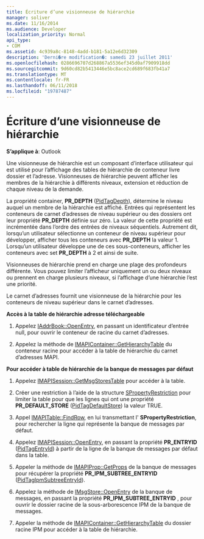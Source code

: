 ```yaml
---
title: Écriture d’une visionneuse de hiérarchie
manager: soliver
ms.date: 11/16/2014
ms.audience: Developer
localization_priority: Normal
api_type:
- COM
ms.assetid: 4c939a8c-8148-4add-b181-5a12e6d32309
description: 'Derni�re modification�: samedi 23 juillet 2011'
ms.openlocfilehash: 0286696707d268867a5536ef345d0af7909918dd
ms.sourcegitcommit: 9d60cd82b5413446e5bc8ace2cd689f683fb41a7
ms.translationtype: MT
ms.contentlocale: fr-FR
ms.lasthandoff: 06/11/2018
ms.locfileid: "19787487"
---
```

# <a name="writing-a-hierarchy-viewer"></a>Écriture d’une visionneuse de hiérarchie

  
  
**S’applique à**: Outlook 
  
Une visionneuse de hiérarchie est un composant d’interface utilisateur qui est utilisé pour l’affichage des tables de hiérarchie de conteneur livre dossier et l’adresse. Visionneuses de hiérarchie peuvent afficher les membres de la hiérarchie à différents niveaux, extension et réduction de chaque niveau de la demande.
  
La propriété container, **PR_DEPTH** ([PidTagDepth](pidtagdepth-canonical-property.md)), détermine le niveau auquel un membre de la hiérarchie est affiché. Entrées qui représentent les conteneurs de carnet d’adresses de niveau supérieur ou des dossiers ont leur propriété **PR_DEPTH** définie sur zéro. La valeur de cette propriété est incrémentée dans l’ordre des entrées de niveaux séquentiels. Autrement dit, lorsqu’un utilisateur sélectionne un conteneur de niveau supérieur pour développer, afficher tous les conteneurs avec **PR_DEPTH** la valeur 1. Lorsqu’un utilisateur développe une de ces sous-conteneurs, afficher les conteneurs avec set **PR_DEPTH** à 2 et ainsi de suite. 
  
Visionneuses de hiérarchie prend en charge une plage des profondeurs différente. Vous pouvez limiter l’afficheur uniquement un ou deux niveaux ou prennent en charge plusieurs niveaux, si l’affichage d’une hiérarchie l’est une priorité. 
  
Le carnet d’adresses fournit une visionneuse de la hiérarchie pour les conteneurs de niveau supérieur dans le carnet d’adresses. 
  
 **Accès à la table de hiérarchie adresse téléchargeable**
  
1. Appelez [IAddrBook::OpenEntry](iaddrbook-openentry.md), en passant un identificateur d’entrée null, pour ouvrir le conteneur de racine du carnet d’adresses.
    
2. Appelez la méthode de [IMAPIContainer::GetHierarchyTable](imapicontainer-gethierarchytable.md) du conteneur racine pour accéder à la table de hiérarchie du carnet d’adresses MAPI. 
    
 **Pour accéder à table de hiérarchie de la banque de messages par défaut**
  
1. Appelez [IMAPISession::GetMsgStoresTable](imapisession-getmsgstorestable.md) pour accéder à la table. 
    
2. Créer une restriction à l’aide de la structure [SPropertyRestriction](spropertyrestriction.md) pour limiter la table pour que les lignes qui ont une propriété **PR_DEFAULT_STORE** ([PidTagDefaultStore](pidtagdefaultstore-canonical-property.md)) la valeur TRUE. 
    
3. Appel [IMAPITable::FindRow](imapitable-findrow.md), en lui transmettant l' **SPropertyRestriction**, pour rechercher la ligne qui représente la banque de messages par défaut. 
    
4. Appelez [IMAPISession::OpenEntry](imapisession-openentry.md), en passant la propriété **PR_ENTRYID** ([PidTagEntryId](pidtagentryid-canonical-property.md)) à partir de la ligne de la banque de messages par défaut dans la table.
    
5. Appeler la méthode de [IMAPIProp::GetProps](imapiprop-getprops.md) de la banque de messages pour récupérer la propriété **PR_IPM_SUBTREE_ENTRYID** ([PidTagIpmSubtreeEntryId](pidtagipmsubtreeentryid-canonical-property.md)).
    
6. Appelez la méthode de [IMsgStore::OpenEntry](imsgstore-openentry.md) de la banque de messages, en passant la propriété **PR_IPM_SUBTREE_ENTRYID** , pour ouvrir le dossier racine de la sous-arborescence IPM de la banque de messages. 
    
7. Appeler la méthode de [IMAPIContainer::GetHierarchyTable](imapicontainer-gethierarchytable.md) du dossier racine IPM pour accéder à la table de hiérarchie. 
    

